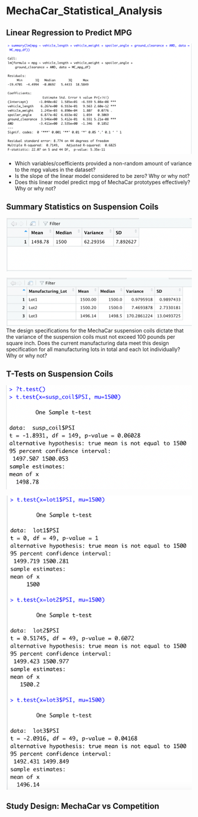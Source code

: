 # MechaCar_Statistical_Analysis

## Linear Regression to Predict MPG
![This is an image](https://github.com/MitchHardy/MechaCar_Statistical_Analysis/blob/main/Resources/linear_regression.png) 
- Which variables/coefficients provided a non-random amount of variance to the mpg values in the dataset? 
- Is the slope of the linear model considered to be zero? Why or why not?
- Does this linear model predict mpg of MechaCar prototypes effectively? Why or why not?

## Summary Statistics on Suspension Coils
![This is an image](https://github.com/MitchHardy/MechaCar_Statistical_Analysis/blob/main/Resources/total_summary.png)

![This is an image](https://github.com/MitchHardy/MechaCar_Statistical_Analysis/blob/main/Resources/lot_summary.png)
The design specifications for the MechaCar suspension coils dictate that the variance of the suspension coils must not exceed 100 pounds per square inch. Does the current manufacturing data meet this design specification for all manufacturing lots in total and each lot individually? Why or why not?

## T-Tests on Suspension Coils
![This is an image](https://github.com/MitchHardy/MechaCar_Statistical_Analysis/blob/main/Resources/t-test_sample.png)

![This is an image](https://github.com/MitchHardy/MechaCar_Statistical_Analysis/blob/main/Resources/t-test_lot123.png)

## Study Design: MechaCar vs Competition
